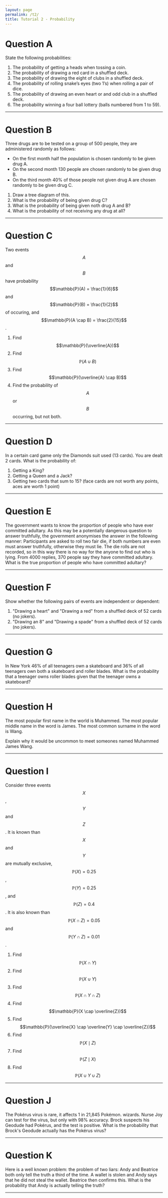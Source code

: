 ```yaml
---
layout: page
permalink: /t2/
title: Tutorial 2 - Probability
---
```



Question A
==========

State the following probabilities:

1. The probability of getting a heads when tossing a coin.
2. The probability of drawing a red card in a shuffled deck.
3. The probability of drawing the eight of clubs in a shuffled deck.
4. The probability of rolling snake’s eyes (two 1’s) when rolling a pair of dice.
5. The probability of drawing an even heart or and odd club in a shuffled deck.
6. The probability winning a four ball lottery (balls numbered from 1 to 59).

---

Question B
==========

Three drugs are to be tested on a group of 500 people, they are administered randomly as follows:

+ On the first month half the population is chosen randomly to be given drug A.
+ On the second month 130 people are chosen randomly to be given drug B.
+ On the third month 40% of those people not given drug A are chosen randomly to be given drug C.

1. Draw a tree diagram of this.
2. What is the probability of being given drug C?
3. What is the probability of being given noth drug A and B?
4. What is the probability of not receiving any drug at all?

---

Question C
==========

Two events $$A$$ and $$B$$ have probability $$\mathbb{P}(A) = \frac{1}{6}$$ and $$\mathbb{P}(B) = \frac{1}{2}$$ of occuring, and $$\mathbb{P}(A \cap B) = \frac{2}{15}$$.

1. Find $$\mathbb{P}(\overline{A})$$
2. Find $$\mathbb{P}(A \cup B )$$
3. Find $$\mathbb{P}(\overline{A} \cap B)$$
4. Find the probability of $$A$$ or $$B$$ occurring, but not both.

---

Question D
==========

In a certain card game only the Diamonds suit used (13 cards). You are dealt 2 cards. What is the probability of:

1. Getting a King?
2. Getting a Queen and a Jack?
3. Getting two cards that sum to 15? (face cards are not worth any points, aces are worth 1 point)

---

Question E
==========

The government wants to know the proportion of people who have ever committed adultary. As this may be a potentially dangerous question to answer truthfully, the government anonymises the answer in the following manner: Participants are asked to roll two fair die, if both numbers are even must answer truthfully, otherwise they must lie. The die rolls are not recorded, so in this way there is no way for the anyone to find out who is lying. From 4000 replies, 370 people say they have committed adultary. What is the true proportion of people who have committed adultary?

---

Question F
==========

Show whether the following pairs of events are independent or dependent:

1. "Drawing a heart" and "Drawing a red" from a shuffled deck of 52 cards (no jokers).
2. "Drawing an 8" and "Drawing a spade" from a shuffled deck of 52 cards (no jokers).

---

Question G
==========

In New York 46% of all teenagers own a skateboard and 36% of all teenagers own both a skateboard and roller blades. What is the probability that a teenager owns roller blades given that the teenager owns a skateboard?

---

Question H
==========

The most popular first name in the world is Muhammed. The most popular middle name in the word is James. The most common surname in the word is Wang.

Explain why it would be uncommon to meet someones named Muhammed James Wang.

---

Question I
==========

Consider three events $$X$$, $$Y$$ and $$Z$$. It is known than $$X$$ and $$Y$$ are mutually exclusive, $$\mathbb{P}(X) = 0.25$$, $$\mathbb{P}(Y) = 0.25$$, and $$\mathbb{P}(Z) = 0.4$$. It is also known than $$\mathbb{P}(X \cap Z) = 0.05$$ and $$\mathbb{P}(Y \cap Z) = 0.01$$.

1. Find $$\mathbb{P}(X \cap Y)$$
2. Find $$\mathbb{P}(X \cup Y)$$
3. Find $$\mathbb{P}(X \cap Y \cap Z)$$
4. Find $$\mathbb{P}(X \cap \overline{Z})$$
5. Find $$\mathbb{P}(\overline{X} \cap \overline{Y} \cap \overline{Z})$$
6. Find $$\mathbb{P}(X \mid Z)$$
7. Find $$\mathbb{P}(Z \mid X)$$
8. Find $$\mathbb{P}(X \cup Y \cup Z)$$

---

Question J
==========

The Pokérus virus is rare, it affects 1 in 21,845 Pokémon. wizards. Nurse Joy can test for the virus, but only with 98% accuracy. Brock suspects his Geodude had Pokérus, and the test is positive. What is the probability that Brock's Geodude actually has the Pokérus virus?

---

Question K
==========

Here is a well known problem: the problem of two liars: Andy and Beatrice both only tell the truth a third of the time. A wallet is stolen and Andy says that he did not steal the wallet. Beatrice then confirms this. What is the probability that Andy is actually telling the truth?

---
